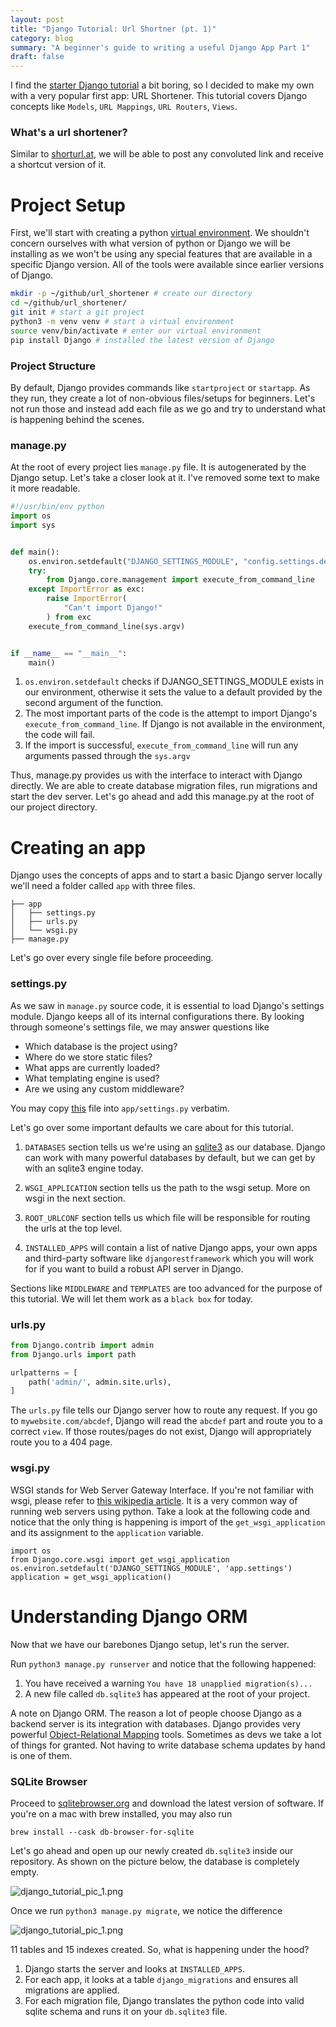 ```yaml
---
layout: post
title: "Django Tutorial: Url Shortner (pt. 1)"
category: blog
summary: "A beginner's guide to writing a useful Django App Part 1"
draft: false
---
```


I find the [starter Django tutorial](https://docs.djangoproject.com/en/5.0/intro/tutorial01/) a bit boring, 
so I decided to make my own with a very popular first app: URL Shortener. This tutorial covers Django concepts 
like `Models`, `URL Mappings`, `URL Routers`, `Views`.



### What's a url shortener?
Similar to [shorturl.at](https://www.shorturl.at/), we will be able to post
any convoluted link and receive a shortcut version of it.

# Project Setup

First, we'll start with creating a python [virtual environment](https://xkcd.com/1987/).
We shouldn't concern ourselves with what version of python or Django we will be installing as we won't be using
any special features that are available in a specific Django version. All of the tools were available since earlier
versions of Django.

```bash
mkdir -p ~/github/url_shortener # create our directory
cd ~/github/url_shortener/
git init # start a git project
python3 -m venv venv # start a virtual environment
source venv/bin/activate # enter our virtual environment
pip install Django # installed the latest version of Django
```

### Project Structure
By default, Django provides commands like `startproject` or `startapp`. As they run, they 
create a lot of non-obvious files/setups for beginners. Let's not run those and instead 
add each file as we go and try to understand what is happening behind the scenes.

### manage.py
At the root of every project lies `manage.py` file. It is autogenerated by the Django setup. Let's take a closer
look at it. I've removed some text to make it more readable.
```python
#!/usr/bin/env python
import os
import sys


def main():
    os.environ.setdefault("DJANGO_SETTINGS_MODULE", "config.settings.dev")
    try:
        from Django.core.management import execute_from_command_line
    except ImportError as exc:
        raise ImportError(
            "Can't import Django!"
        ) from exc
    execute_from_command_line(sys.argv)


if __name__ == "__main__":
    main()
```
1. `os.environ.setdefault` checks if DJANGO_SETTINGS_MODULE exists in our
environment, otherwise it sets the value to a default provided by the second
argument of the function.
2. The most important parts of the code is the attempt to import Django's 
`execute_from_command_line`. If Django is not available in the environment,
the code will fail.
3. If the import is successful, `execute_from_command_line` will run any arguments
passed through the `sys.argv`

Thus, manage.py provides us with the interface to interact with Django directly.
We are able to create database migration files, run migrations and start the dev server.
Let's go ahead and add this manage.py at the root of our project directory.

# Creating an app
Django uses the concepts of apps and to start a basic Django server locally we'll need a folder called `app` with three files.
```text
├── app
│   ├── settings.py
│   ├── urls.py
│   └── wsgi.py
├── manage.py
```
Let's go over every single file before proceeding.

### settings.py
As we saw in `manage.py` source code, it is essential to load Django's settings module. Django keeps all of its internal configurations
there. By looking through someone's settings file, we may answer questions like
- Which database is the project using?
- Where do we store static files?
- What apps are currently loaded?
- What templating engine is used?
- Are we using any custom middleware?

You may copy [this](https://gist.github.com/kistanovdev/514a583ab0f481b9f163ec005aa51424) file into `app/settings.py` verbatim.

Let's go over some important defaults we care about for this tutorial.
1. `DATABASES` section tells us we're using an [sqlite3](https://en.wikipedia.org/wiki/SQLite) as our database. Django
can work with many powerful databases by default, but we can get by with an sqlite3 engine today.

2. `WSGI_APPLICATION` section tells us the path to the wsgi setup. More on wsgi in the next section.

3. `ROOT_URLCONF` section tells us which file will be responsible for routing the urls at the top level. 

4. `INSTALLED_APPS` will contain a list of native Django apps, your own apps and third-party software 
like `djangorestframework` which you will work for if you want to build a robust API server in Django.

Sections like `MIDDLEWARE` and `TEMPLATES` are too advanced for the purpose of this tutorial.
We will let them work as a `black box` for today.

### urls.py
```python
from Django.contrib import admin
from Django.urls import path

urlpatterns = [
    path('admin/', admin.site.urls),
]
```
The `urls.py` file tells our Django server how to route any request.
If you go to `mywebsite.com/abcdef`,  Django will read the `abcdef` part and route you to a correct `view`.
If those routes/pages do not exist, Django will appropriately route you to a 404 page.

### wsgi.py
WSGI stands for Web Server Gateway Interface. 
If you're not familiar with wsgi, please refer 
to [this wikipedia article](https://en.wikipedia.org/wiki/Web_Server_Gateway_Interface).
It is a very common way of running
web servers using python. Take a look at the following code and notice that the only 
thing is happening is import of the `get_wsgi_application` and its assignment to the 
`application` variable.

```python3
import os
from Django.core.wsgi import get_wsgi_application
os.environ.setdefault('DJANGO_SETTINGS_MODULE', 'app.settings')
application = get_wsgi_application()
```

# Understanding Django ORM

Now that we have our barebones Django setup, let's run the server.

Run `python3 manage.py runserver` and notice that the following happened:

1. You have received a warning `You have 18 unapplied migration(s)...`
2. A new file called `db.sqlite3` has appeared at the root of your project.

A note on Django ORM. The reason a lot of people choose Django as a backend server
is its integration with databases. Django provides very powerful 
[Object-Relational Mapping](https://en.wikipedia.org/wiki/Object%E2%80%93relational_mapping)
tools. Sometimes as devs we take a lot of things for granted. Not having to write database
schema updates by hand is one of them.

### SQLite Browser

Proceed to [sqlitebrowser.org](https://sqlitebrowser.org/) and download the latest version of software.
If you're on a mac with brew installed, you may also run 
```shell
brew install --cask db-browser-for-sqlite
```

Let's go ahead and open up our newly created `db.sqlite3` inside our repository.
As shown on the picture below, the database is completely empty.

![django_tutorial_pic_1.png](/i/django_tutorial/1.png)

Once we run `python3 manage.py migrate`, we notice the difference

![django_tutorial_pic_1.png](/i/django_tutorial/2.png)

11 tables and 15 indexes created. So, what is happening under the hood?
1. Django starts the server and looks at `INSTALLED_APPS`. 
2. For each app, it looks at a table `django_migrations` and ensures all migrations are applied.
3. For each migration file, Django translates the python code into valid sqlite schema and runs
it on your `db.sqlite3` file.





